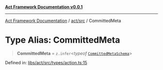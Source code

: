 [**Act Framework Documentation v0.0.1**](README.md)

***

[Act Framework Documentation](README.md) / [act/src](act.src.md) / CommittedMeta

# Type Alias: CommittedMeta

> **CommittedMeta** = `z.infer`\<*typeof* [`CommittedMetaSchema`](act.src.Variable.CommittedMetaSchema.md)\>

Defined in: [libs/act/src/types/action.ts:15](https://github.com/Rotorsoft/act-root/blob/62fab56d51bbe483c1ba64b9cb3720e282a9a947/libs/act/src/types/action.ts#L15)
